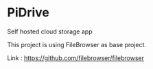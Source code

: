 # PiDrive
Self hosted cloud storage app

This project is using FileBrowser as base project.

Link : https://github.com/filebrowser/filebrowser
